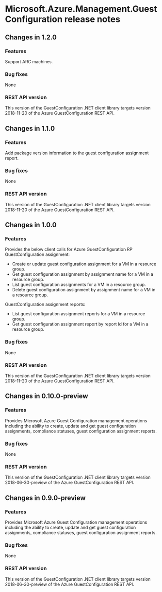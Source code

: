 # Microsoft.Azure.Management.GuestConfiguration release notes

## Changes in 1.2.0
### Features
Support ARC machines.

### Bug fixes
None 

### REST API version
This version of the GuestConfiguration .NET client library targets version 2018-11-20 of the Azure GuestConfiguration REST API.

## Changes in 1.1.0
### Features
Add package version information to the guest configuration assignment report.

### Bug fixes
None

### REST API version
This version of the GuestConfiguration .NET client library targets version 2018-11-20 of the Azure GuestConfiguration REST API.

## Changes in 1.0.0
### Features
Provides the below client calls for Azure GuestConfiguration RP
GuestConfiguration assignment:
- Create or update guest configuration assignment for a VM in a resource group.
- Get guest configuration assignment by assignment name for a VM in a resource group.
- List guest configuration assignments for a VM in a resource group.
- Delete guest configuration assignment by assignment name for a VM in a resource group.

GuestConfiguration assignment reports:
- List guest configuration assignment reports for a VM in a resource group.
- Get guest configuration assignment report by report Id for a VM in a resource group.

### Bug fixes
None

### REST API version
This version of the GuestConfiguration .NET client library targets version 2018-11-20 of the Azure GuestConfiguration REST API.

## Changes in 0.10.0-preview
### Features
Provides Microsoft Azure Guest Configuration management operations including the ability to create, update and get guest configuration assignments, compliance statuses, guest configuration assignment reports.

### Bug fixes
None

### REST API version
This version of the GuestConfiguration .NET client library targets version 2018-06-30-preview of the Azure GuestConfiguration REST API.

## Changes in 0.9.0-preview
### Features
Provides Microsoft Azure Guest Configuration management operations including the ability to create, update and get guest configuration assignments, compliance statuses, guest configuration assignment reports.

### Bug fixes
None

### REST API version
This version of the GuestConfiguration .NET client library targets version 2018-06-30-preview of the Azure GuestConfiguration REST API.